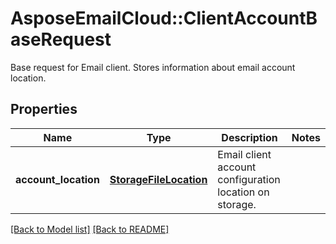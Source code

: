 # AsposeEmailCloud::ClientAccountBaseRequest

Base request for Email client. Stores information about email account location.             

## Properties
Name | Type | Description | Notes
---- | ---- | ----------- | -----
**account_location** |[**StorageFileLocation**](StorageFileLocation.md) | Email client account configuration location on storage.              | 


[[Back to Model list]](Models.md) [[Back to README]](README.md)
